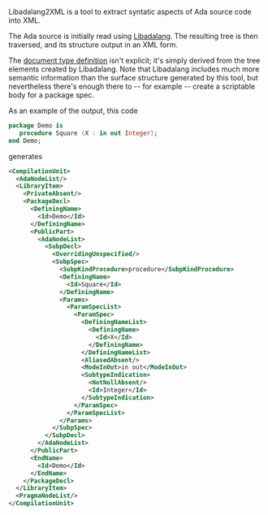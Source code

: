 Libadalang2XML is a tool to extract syntatic aspects of Ada source code into XML.

The Ada source is initially read using [Libadalang](https://github.com/AdaCore/libadalang). The resulting tree is then traversed, and its structure output in an XML form.

The [document type definition](https://en.wikipedia.org/wiki/Document_type_definition) isn't explicit; it's simply derived from the tree elements created by Libadalang. Note that Libadalang includes much more semantic information than the surface structure generated by this tool, but nevertheless there's enough there to -- for example -- create a scriptable body for a package spec.

As an example of the output, this code
``` ada
package Demo is
   procedure Square (X : in out Integer);
end Demo;
```
generates
``` xml
<CompilationUnit>
  <AdaNodeList/>
  <LibraryItem>
    <PrivateAbsent/>
    <PackageDecl>
      <DefiningName>
        <Id>Demo</Id>
      </DefiningName>
      <PublicPart>
        <AdaNodeList>
          <SubpDecl>
            <OverridingUnspecified/>
            <SubpSpec>
              <SubpKindProcedure>procedure</SubpKindProcedure>
              <DefiningName>
                <Id>Square</Id>
              </DefiningName>
              <Params>
                <ParamSpecList>
                  <ParamSpec>
                    <DefiningNameList>
                      <DefiningName>
                        <Id>X</Id>
                      </DefiningName>
                    </DefiningNameList>
                    <AliasedAbsent/>
                    <ModeInOut>in out</ModeInOut>
                    <SubtypeIndication>
                      <NotNullAbsent/>
                      <Id>Integer</Id>
                    </SubtypeIndication>
                  </ParamSpec>
                </ParamSpecList>
              </Params>
            </SubpSpec>
          </SubpDecl>
        </AdaNodeList>
      </PublicPart>
      <EndName>
        <Id>Demo</Id>
      </EndName>
    </PackageDecl>
  </LibraryItem>
  <PragmaNodeList/>
</CompilationUnit>
```
